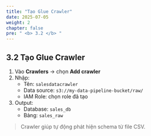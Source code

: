 ```yaml
---
title: "Tạo Glue Crawler"
date: 2025-07-05
weight: 2
chapter: false
pre: " <b> 3.2 </b> "
---
```


## 3.2 Tạo Glue Crawler

1. Vào **Crawlers** → chọn **Add crawler**
2. Nhập:
   - Tên: `salesdatacrawler`
   - Data source: `s3://my-data-pipeline-bucket/raw/`
   - IAM Role: chọn role đã tạo
3. Output:
   - Database: `sales_db`
   - Bảng: `sales_raw`

> Crawler giúp tự động phát hiện schema từ file CSV.

